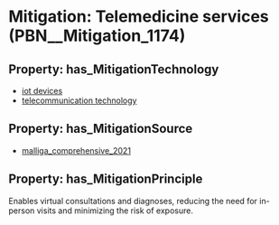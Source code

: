 # Mitigation: __Telemedicine services__ (PBN__Mitigation_1174)

## Property: has_MitigationTechnology

* [iot devices](../Technology/PBN__Technology_96)
* [telecommunication technology](../Technology/PBN__Technology_3060)

## Property: has_MitigationSource

* [malliga_comprehensive_2021](../Article/PBN__Article_35)

## Property: has_MitigationPrinciple

Enables virtual consultations and diagnoses, reducing the need for in-person visits and minimizing the risk of exposure.

